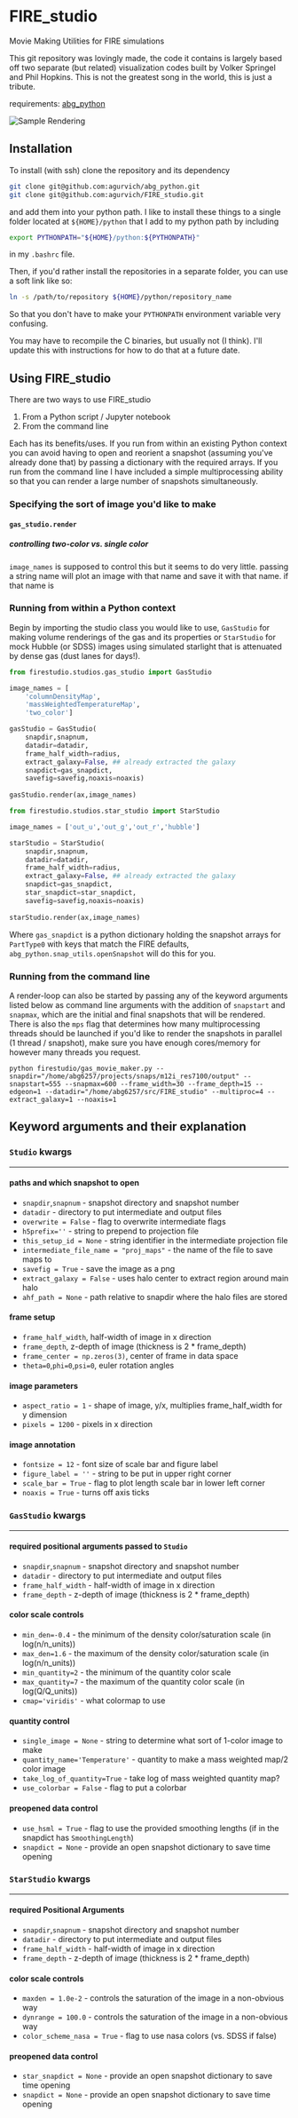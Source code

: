 # FIRE_studio
Movie Making Utilities for FIRE simulations

This git repository was lovingly made, the code it contains is largely based off two separate (but related) visualization codes built by Volker Springel and Phil Hopkins. This is not the greatest song in the world, this is just a tribute.

requirements:
[abg_python](https://www.github.com/agurvich/abg_python)

![Sample Rendering](src/sample_image.png)

## Installation
To install (with ssh) clone the repository and its dependency
```bash
git clone git@github.com:agurvich/abg_python.git
git clone git@github.com:agurvich/FIRE_studio.git
```
and add them into your python path. I like to install these things to a single folder located at `${HOME}/python` that I add to my python path by including 
```bash
export PYTHONPATH="${HOME}/python:${PYTHONPATH}"
```
in my `.bashrc` file.

Then, if you'd rather install the repositories in a separate folder, you can use a soft link like so:
```bash
ln -s /path/to/repository ${HOME}/python/repository_name
```
So that you don't have to make your `PYTHONPATH` environment variable very confusing. 

You may have to recompile the C binaries, but usually not (I think). I'll update this with instructions for how to do that at a future date. 

## Using FIRE_studio
There are two ways to use FIRE_studio
1) From a Python script / Jupyter notebook
2) From the command line

Each has its benefits/uses. If you run from within an existing Python context you can avoid having to open and reorient a snapshot (assuming you've already done that) by passing a dictionary with the required arrays. 
If you run from the command line I have included a simple multiprocessing ability so that you can render a large number of snapshots simultaneously. 

### Specifying the sort of image you'd like to make  
#### `gas_studio.render` 
##### controlling two-color vs. single color
`image_names` is supposed to control this but it seems to do very little.
passing a string name will plot an image with that name and save it with that name. 
if that name is 

### Running from within a Python context
Begin by importing the studio class you would like to use, `GasStudio` for making volume renderings of the gas and its properties or `StarStudio` for mock Hubble (or SDSS) images using simulated starlight that is attenuated by dense gas (dust lanes for days!).

```python
from firestudio.studios.gas_studio import GasStudio

image_names = [
    'columnDensityMap',
    'massWeightedTemperatureMap',
    'two_color']

gasStudio = GasStudio(
    snapdir,snapnum,
    datadir=datadir,
    frame_half_width=radius,
    extract_galaxy=False, ## already extracted the galaxy
    snapdict=gas_snapdict,
    savefig=savefig,noaxis=noaxis)
        
gasStudio.render(ax,image_names)
```

```python
from firestudio.studios.star_studio import StarStudio

image_names = ['out_u','out_g','out_r','hubble']

starStudio = StarStudio(
    snapdir,snapnum,
    datadir=datadir,
    frame_half_width=radius,
    extract_galaxy=False, ## already extracted the galaxy
    snapdict=gas_snapdict,
    star_snapdict=star_snapdict,
    savefig=savefig,noaxis=noaxis)
    
starStudio.render(ax,image_names)
```

Where `gas_snapdict` is a python dictionary holding the snapshot arrays for `PartType0` with keys that match the FIRE defaults, `abg_python.snap_utils.openSnapshot` will do this for you. 


### Running from the command line
A render-loop can also be started by passing any of the keyword arguments listed below as command line arguments with the addition of `snapstart` and `snapmax`, which are the initial and final snapshots that will be rendered. 
There is also the `mps` flag that determines how many multiprocessing threads should be launched if you'd like to render the snapshots in parallel (1 thread / snapshot), make sure you have enough cores/memory for however many threads you request. 

`python firestudio/gas_movie_maker.py --snapdir="/home/abg6257/projects/snaps/m12i_res7100/output" --snapstart=555 --snapmax=600 --frame_width=30 --frame_depth=15 --edgeon=1 --datadir="/home/abg6257/src/FIRE_studio" --multiproc=4 --extract_galaxy=1 --noaxis=1`

## Keyword arguments and their explanation 


### `Studio` kwargs
---
#### paths and which snapshot to open
* `snapdir`,`snapnum` - snapshot directory and snapshot number
* `datadir` - directory to put intermediate and output files
* `overwrite = False` - flag to overwrite intermediate flags
* `h5prefix=''` - string to prepend to projection file
* `this_setup_id = None` - string identifier in the intermediate projection file
* `intermediate_file_name = "proj_maps"` - the name of the file to save maps to
* `savefig = True` - save the image as a png
* `extract_galaxy = False` - uses halo center to extract region around main halo
* `ahf_path = None` - path relative to snapdir where the halo files are stored

#### frame setup
* `frame_half_width`, half-width of image in x direction
* `frame_depth`, z-depth of image (thickness is 2 * frame_depth)
* `frame_center = np.zeros(3)`, center of frame in data space
* `theta=0`,`phi=0`,`psi=0`, euler rotation angles

#### image parameters
* `aspect_ratio = 1` - shape of image, y/x, multiplies frame_half_width for y dimension
* `pixels = 1200` - pixels in x direction

#### image annotation
* `fontsize = 12` - font size of scale bar and figure label
* `figure_label = ''` - string to be put in upper right corner
* `scale_bar = True` - flag to plot length scale bar in lower left corner
* `noaxis = True` - turns off axis ticks

### `GasStudio` kwargs
---
#### required positional arguments passed to `Studio`
* `snapdir`,`snapnum` - snapshot directory and snapshot number
* `datadir` - directory to put intermediate and output files
* `frame_half_width` - half-width of image in x direction
* `frame_depth` - z-depth of image (thickness is 2 * frame_depth)
#### color scale controls
* `min_den=-0.4` - the minimum of the density color/saturation scale (in log(n/n_units))
* `max_den=1.6` - the maximum of the density color/saturation scale (in log(n/n_units))
* `min_quantity=2` - the minimum of the quantity color scale
* `max_quantity=7` - the maximum of the quantity color scale (in log(Q/Q_units))
* `cmap='viridis'` - what colormap to use
#### quantity control
* `single_image = None` - string to determine what sort of 1-color image to make
* `quantity_name='Temperature'` - quantity to make a mass weighted map/2 color image
* `take_log_of_quantity=True` - take log of mass weighted quantity map?
* `use_colorbar = False` - flag to put a colorbar
#### preopened data control
* `use_hsml = True` - flag to use the provided smoothing lengths (if in the snapdict has `SmoothingLength`)
* `snapdict = None` - provide an open snapshot dictionary to save time opening

### `StarStudio` kwargs
---
#### required Positional Arguments
* `snapdir`,`snapnum` - snapshot directory and snapshot number
* `datadir` - directory to put intermediate and output files
* `frame_half_width` - half-width of image in x direction
* `frame_depth` - z-depth of image (thickness is 2 * frame_depth)
#### color scale controls
* `maxden = 1.0e-2` - controls the saturation of the image in a non-obvious way
* `dynrange = 100.0` - controls the saturation of the image in a non-obvious way
* `color_scheme_nasa = True` - flag to use nasa colors (vs. SDSS if false)
#### preopened data control
* `star_snapdict = None` - provide an open snapshot dictionary to save time opening
* `snapdict = None` - provide an open snapshot dictionary to save time opening
